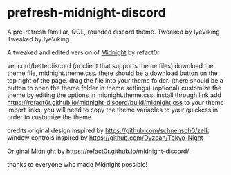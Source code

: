 # prefresh-midnight-discord
A pre-refresh familiar, QOL, rounded discord theme. Tweaked by IyeViking Tweaked by IyeViking

A tweaked and edited version of [Midnight](https://refact0r.github.io/midnight-discord/) by refact0r

vencord/betterdiscord (or client that supports theme files)
download the theme file, midnight.theme.css. there should be a download button on the top right of the page.
drag the file into your theme folder. (there should be a button to open the theme folder in theme settings)
(optional) customize the theme by editing the options in midnight.theme.css.
install through link
add https://refact0r.github.io/midnight-discord/build/midnight.css to your theme import links. you will need to copy the theme variables to your quickcss in order to customize the theme.

credits
original design inspired by https://github.com/schnensch0/zelk
window controls inspired by https://github.com/Dyzean/Tokyo-Night

Original Midnight by https://refact0r.github.io/midnight-discord/

thanks to everyone who made Midnight possible!
